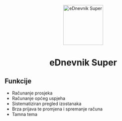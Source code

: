 <p align="center" >
    <img style="height: 8rem;" src="https://e-dnevnik.hr/img/logo-256.webp" alt="eDnevnik Super" />
    <h1 align="center" >eDnevnik Super</h1>
</p>

## Funkcije

- Računanje prosjeka
- Računanje općeg uspjeha
- Sistematiziran pregled izostanaka
- Brza prijava te promjena i spremanje računa
- Tamna tema
